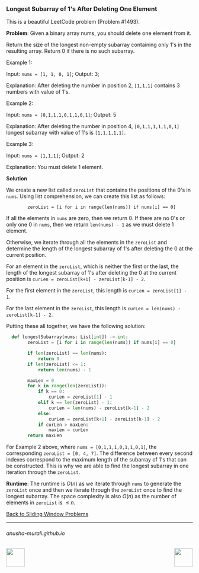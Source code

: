 ### Longest Subarray of 1's After Deleting One Element

This is a beautiful LeetCode problem (Problem #1493).

**Problem**: Given a binary array nums, you should delete one element from it.

Return the size of the longest non-empty subarray containing only 1's in the resulting array. 
Return 0 if there is no such subarray.

Example 1:

Input: `nums = [1, 1, 0, 1]`; Output: 3;

Explanation: After deleting the number in position 2, `[1,1,1]` contains 3 numbers with value of 1's.

Example 2:

Input: `nums = [0,1,1,1,0,1,1,0,1]`; Output: 5

Explanation: After deleting the number in position 4, `[0,1,1,1,1,1,0,1]` longest subarray with value of 1's is `[1,1,1,1,1]`.

Example 3:

Input: `nums = [1,1,1]`; Output: 2

Explanation: You must delete 1 element.

**Solution**

We create a new list called `zeroList` that contains the positions of the 0's in `nums`. Using list comprehension, we can create this list as follows:
```
        zeroList = [i for i in range(len(nums)) if nums[i] == 0]
```
If all the elements in `nums` are zero, then we return 0. If there are no 0's or only one 0 in `nums`, then we return `len(nums) - 1` as we must delete 1 element.

Otherwise, we iterate through all the elements in the `zeroList` and determine the length of the longest subarray of 1's after deleting the 0 at the current position. 

For an element in the `zeroList`, which is neither the first or the last, the length of the longest subarray of 1's after deleting the 0 at the current position is `curLen = zeroList[k+1] - zeroList[k-1] - 2`. 

For the first element in the `zeroList`, this length is `curLen = zeroList[1] - 1`.

For the last element in the `zeroList`, this length is `curLen = len(nums) - zeroList[k-1] - 2`.

Putting these all together, we have the following solution:

```python
  def longestSubarray(nums: List[int]) -> int:
        zeroList = [i for i in range(len(nums)) if nums[i] == 0]

        if len(zeroList) == len(nums):
            return 0
        if len(zeroList) <= 1:
            return len(nums) - 1

        maxLen = 0
        for k in range(len(zeroList)):
            if k == 0:
                curLen = zeroList[1] - 1
            elif k == len(zeroList) - 1:
                curLen = len(nums) - zeroList[k-1] - 2
            else:
                curLen = zeroList[k+1] - zeroList[k-1] - 2
            if curLen > maxLen:
                maxLen = curLen
        return maxLen
```
For Example 2 above, where `nums = [0,1,1,1,0,1,1,0,1]`, the corresponding `zeroList = [0, 4, 7]`. The difference between every second indexes correspond to the maximum length of the subarray of 1's that can be constructed. This is why we are able to find the longest subarray in one iteration through the `zeroList`. 


**Runtime**: The runtime is $O(n)$ as we iterate through `nums` to generate the `zeroList` once and then we iterate through the `zeroList` once to find the longest subarray. The space complexity is also $O(n)$ as the number of elements in `zeroList` is $\leq n$.

[Back to Sliding Window Problems](./problems.md)

* * *
###### anusha-murali.github.io

<img src="https://github.com/anusha-murali/anusha-murali.github.io/assets/111596338/639243aa-2857-4595-a65a-7852762bb002" width="50" height="50" align="left">

[<img src="https://github.com/user-attachments/assets/989cfb30-4fb8-40f8-a812-8a054869aa32" width="50" height="50" align="right">](../index.md)
